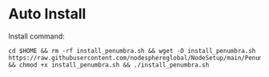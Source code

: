 # Auto Install

Install command:

    cd $HOME && rm -rf install_penumbra.sh && wget -O install_penumbra.sh https://raw.githubusercontent.com/nodesphereglobal/NodeSetup/main/Penumbra/install.sh && chmod +x install_penumbra.sh && ./install_penumbra.sh
